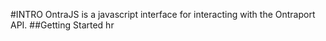 #INTRO
OntraJS is a javascript interface for interacting with the Ontraport API.
##Getting Started
hr

